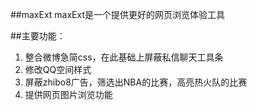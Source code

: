 ##maxExt
maxExt是一个提供更好的网页浏览体验工具

##主要功能：
1. 整合微博急简css，在此基础上屏蔽私信聊天工具条
2. 修改QQ空间样式
3. 屏蔽zhibo8广告，筛选出NBA的比赛，高亮热火队的比赛
4. 提供网页图片浏览功能
